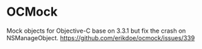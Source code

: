 OCMock
======

Mock objects for Objective-C base on 3.3.1 but fix the crash on NSManageObject. https://github.com/erikdoe/ocmock/issues/339
